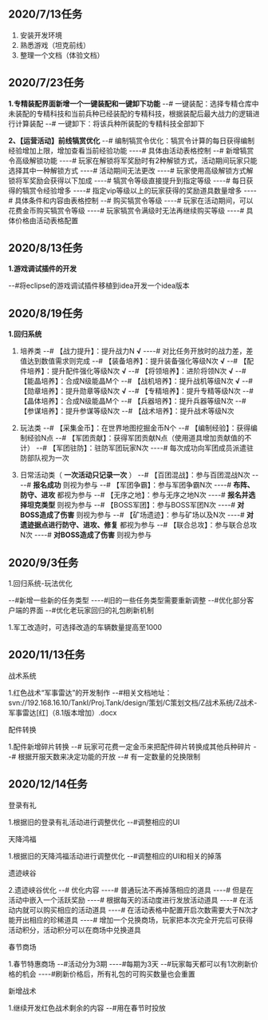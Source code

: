 ## 2020/7/13任务

1. 安装开发环境
2. 熟悉游戏（坦克前线）
3. 整理一个文档（体验文档）

## 2020/7/23任务

**1.专精装配界面新增一个一键装配和一键卸下功能**
--# 一键装配：选择专精仓库中未装配的专精科技和当前兵种已经装配的专精科技，根据装配后最大战力的逻辑进行计算装配
--# 一键卸下：将该兵种所装配的专精科技全部卸下

**2、【运营活动】前线犒赏优化**
--# 编制犒赏令优化：犒赏令计算的每日获得编制经验增加上限，增加查看当前经验功能
----# 具体由活动表格控制
--# 新增犒赏令高级解锁功能
----# 玩家在解锁将军奖励时有2种解锁方式，活动期间玩家只能选择其中一种解锁方式
----# 活动期间无法更改
----# 玩家使用高级解锁方式解锁将军奖励会获得以下加成
----# 犒赏令等级直接提升到指定等级
----# 每日获得的犒赏令经验增多
----# 指定vip等级以上的玩家获得的奖励道具数量增多
----# 具体条件和内容由表格控制
--# 购买犒赏令等级
----# 玩家在活动期间，可以花费金币购买犒赏令等级
----# 玩家犒赏令满级时无法再继续购买等级
----# 具体价格由活动表格配置

## 2020/8/13任务

**1.游戏调试插件的开发**

--#将eclipse的游戏调试插件移植到idea开发一个idea版本

## 2020/8/19任务

**1.回归系统**

1. 培养类
   --# 【战力提升】：提升战力N  **√**
   ----# 对比任务开放时的战力差，差值达到数值需求则完成
   --# 【装备培养】：提升装备强化等级N次   **√**
   --# 【配件培养】：提升配件强化等级N次  **√**
   --# 【将领培养】：进阶将领N次 **√**
   --# 【能晶培养】：合成N级能晶M个
   --# 【战机培养】：提升战机等级N次 **√**
   --# 【勋章培养】：提升勋章等级N次 **√**
   --# 【专精培养】：提升专精等级N次
   --# 【晶体培养】：合成N级能晶M个
   --# 【兵器培养】：提升兵器等级N次
   --# 【参谋培养】：提升参谋等级N次
   --# 【战术培养】：提升战术等级N次

2. 玩法类
   --# 【采集金币】：在世界地图挖掘金币N个
   --# 【编制经验】：获得编制经验N点
   --# 【军团贡献】：获得军团贡献N点（使用道具增加贡献值的不计）
   --# 【军团驻防】：驻防军团玩家N次
   ----# 每次成功向军团成员派遣驻防部队视为一次

3. 日常活动类（ **一次活动只记录一次** ）
   --# 【百团混战】：参与百团混战N次
   ----# **报名成功** 则视为参与
   --# 【军团争霸】：参与军团争霸N次
   ----# **布阵、防守、进攻** 都视为参与
   --# 【无序之地】：参与无序之地N次
   ----# **报名并选择坦克类型** 则视为参与
   --# 【BOSS军团】：参与BOSS军团N次
   ----# **对BOSS造成了伤害** 则视为参与
   --# 【矿场遗迹】：参与矿场以及N次
   ----# **对遗迹据点进行防守、进攻、修复** 都视为参与
   --# 【联合总攻】：参与联合总攻N次
   ----# **对BOSS造成了伤害** 则视为参与

## 2020/9/3任务

1.回归系统-玩法优化

--#新增一些新的任务类型
----#旧的一些任务类型需要重新调整
--#优化部分客户端的界面
--#优化老玩家回归的礼包刷新机制

1.军工改造时，可选择改造的车辆数量提高至1000

## 2020/11/13任务

战术系统

1.红色战术“军事雷达”的开发制作
--#相关文档地址：svn://192.168.16.10/TankI/Proj.Tank/design/策划/C策划文档/Z战术系统/Z战术-军事雷达[红]（8.1版本增加）.docx

配件转换

1.配件新增碎片转换
--# 玩家可花费一定金币来把配件碎片转换成其他兵种碎片
--# 根据开服天数来决定功能的开放
--# 有一定数量的兑换限制

## 2020/12/14任务

登录有礼

1.根据旧的登录有礼活动进行调整优化
--#调整相应的UI

天降鸿福

1.根据旧的天降鸿福活动进行调整优化
--#调整相应的UI和相关的掉落

遗迹峡谷

2.遗迹峡谷优化
--# 优化内容
----# 普通玩法不再掉落相应的道具
----# 但是在活动中嵌入一个活跃奖励
----# 根据每天的活动度进行发放活动道具
----# 在活动内就可以购买相应的活动道具
----# 在活动表格中配置开启次数需要大于N次才能开出相应的珍稀道具
----# 增加一个兑换商场，玩家把本次完全开完后可获得活动积分，活动积分可以在商场中兑换道具

春节商场

1.春节特惠商场
--#活动分为3期
----#每期为3天
--#玩家每天都可以有1次刷新价格的机会
----#刷新价格后，所有礼包的可购买数量也会重置

新增战术

1.继续开发红色战术剩余的内容
--#用在春节时投放
